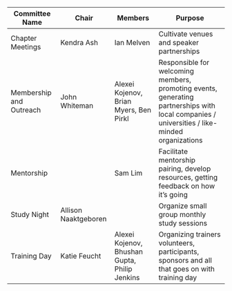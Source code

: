 | Committee Name | Chair | Members | Purpose |
| -------------- | ----- | ------- | ------- |
| Chapter Meetings | Kendra Ash | Ian Melven | Cultivate venues and speaker partnerships |
| Membership and Outreach | John Whiteman | Alexei Kojenov, Brian Myers, Ben Pirkl | Responsible for welcoming members, promoting events, generating partnerships with local companies / universities / like-minded organizations |
| Mentorship | | Sam Lim | Facilitate mentorship pairing, develop resources, getting feedback on how it’s going |
| Study Night | Allison Naaktgeboren | | Organize small group monthly study sessions |
| Training Day | Katie Feucht | Alexei Kojenov, Bhushan Gupta, Philip Jenkins | Organizing trainers volunteers, participants, sponsors and all that goes on with training day |
